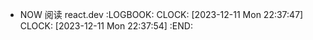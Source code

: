 - NOW 阅读 react.dev
  :LOGBOOK:
  CLOCK: [2023-12-11 Mon 22:37:47]
  CLOCK: [2023-12-11 Mon 22:37:54]
  :END: